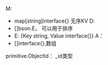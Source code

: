 M:
- map\[string]interface{} 无序KV
D:
- \[]bson.E， 可以用于排序
- E: {Key string, Value interface{}}
A：
- \[]interface{},数组

primitive.ObjectId： \_id类型

